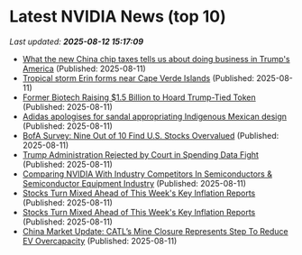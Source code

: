 # Latest NVIDIA News (top 10)
_Last updated: **2025-08-12 15:17:09**_

- [What the new China chip taxes tells us about doing business in Trump's America](https://www.businessinsider.com/nvidia-amd-sell-chips-china-tax-trump-tariff-why-2025-8) (Published: 2025-08-11)
- [Tropical storm Erin forms near Cape Verde Islands](https://biztoc.com/x/f49c849b0ea5c92f) (Published: 2025-08-11)
- [Former Biotech Raising $1.5 Billion to Hoard Trump-Tied Token](https://biztoc.com/x/5d0832103f566a4e) (Published: 2025-08-11)
- [Adidas apologises for sandal appropriating Indigenous Mexican design](https://biztoc.com/x/3e1379c928222d47) (Published: 2025-08-11)
- [BofA Survey: Nine Out of 10 Find U.S. Stocks Overvalued](https://biztoc.com/x/431fe0a0b6a573c5) (Published: 2025-08-11)
- [Trump Administration Rejected by Court in Spending Data Fight](https://biztoc.com/x/6161b51d14b6b8f2) (Published: 2025-08-11)
- [Comparing NVIDIA With Industry Competitors In Semiconductors & Semiconductor Equipment Industry](https://biztoc.com/x/c62782f238b90ef0) (Published: 2025-08-11)
- [Stocks Turn Mixed Ahead of This Week's Key Inflation Reports](https://biztoc.com/x/bb15d7c1990e9451) (Published: 2025-08-11)
- [Stocks Turn Mixed Ahead of This Week's Key Inflation Reports](https://www.barchart.com/story/news/34050882/stocks-turn-mixed-ahead-of-this-week-s-key-inflation-reports) (Published: 2025-08-11)
- [China Market Update: CATL’s Mine Closure Represents Step To Reduce EV Overcapacity](https://www.forbes.com/sites/brendanahern/2025/08/11/china-market-update-catls-mine-closure-represents-step-to-reduce-ev-overcapacity/) (Published: 2025-08-11)
